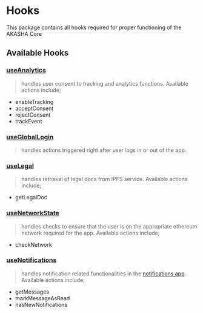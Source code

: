 # Hooks

This package contains all hooks required for proper functioning of the AKASHA Core

## Available Hooks

### [useAnalytics](./src/use-analytics.tsx)

> handles user consent to tracking and analytics functions. Available actions include;

- enableTracking
- acceptConsent
- rejectConsent
- trackEvent

### [useGlobalLogin](./src/use-global-login.ts)

> handles actions triggered right after user logs in or out of the app.

### [useLegal](./src/use-legal.ts)

> handles retrieval of legal docs from IPFS service. Available actions include;

- getLegalDoc

### [useNetworkState](./src/use-network-state.ts)

> handles checks to ensure that the user is on the appropriate ethereum network required for the app. Available actions include;

- checkNetwork

### [useNotifications](./src/use-notifications.ts)

> handles notification related functionalities in the [notifications app](../apps/notifications/README.md).
> Available actions include;

- getMessages
- markMessageAsRead
- hasNewNotifications

